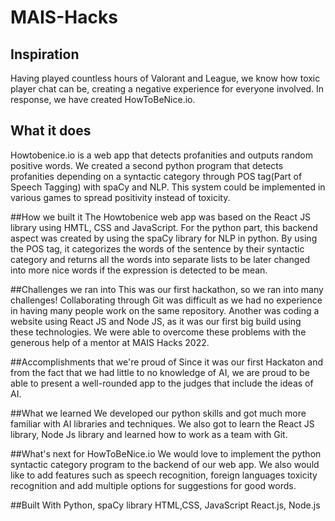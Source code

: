 # MAIS-Hacks

## Inspiration
Having played countless hours of Valorant and League, we know how toxic player chat can be, creating a negative experience for everyone involved. 
In response, we have created HowToBeNice.io.

## What it does
Howtobenice.io is a web app that detects profanities and outputs random positive words. We created a second python program that detects profanities 
depending on a syntactic category through POS tag(Part of Speech Tagging) with spaCy and NLP. This system could be implemented in various games to spread 
positivity instead of toxicity. 

##How we built it
The Howtobenice web app was based on the React JS library using HMTL, CSS and JavaScript. For the python part, this backend aspect was created by
using the spaCy library for NLP in python. By using the POS tag, it categorizes the words of the sentence by their syntactic category and returns all 
the words into separate lists to be later changed into more nice words if the expression is detected to be mean.

##Challenges we ran into
This was our first hackathon, so we ran into many challenges! Collaborating through Git was difficult as we had no experience in having many people work
on the same repository. Another was coding a website using React JS and Node JS, as it was our first big build using these technologies. We were able to 
overcome these problems with the generous help of a mentor at MAIS Hacks 2022.

##Accomplishments that we're proud of
Since it was our first Hackaton and from the fact that we had little to no knowledge of AI, we are proud to be able to present a well-rounded app to the 
judges that include the ideas of AI.

##What we learned
We developed our python skills and got much more familiar with AI libraries and techniques. We also got to learn the React JS library, Node Js library 
and learned how to work as a team with Git. 

##What's next for HowToBeNice.io
We would love to implement the python syntactic category program to the backend of our web app. We also would like to add features such as speech 
recognition, foreign languages toxicity recognition and add multiple options for suggestions for good words.

##Built With
Python, spaCy library
HTML,CSS, JavaScript
React.js, Node.js


